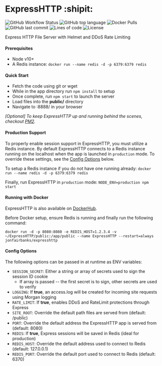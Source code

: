 # ExpressHTTP :shipit:

![GitHub Workflow Status](<https://img.shields.io/github/workflow/status/jonfairbanks/ExpressHTTP/Create%20Release(s)?label=Docker%20Build>)
![GitHub top language](https://img.shields.io/github/languages/top/jonfairbanks/ExpressHTTP.svg)
![Docker Pulls](https://img.shields.io/docker/pulls/jonfairbanks/express-http.svg)
![GitHub last commit](https://img.shields.io/github/last-commit/jonfairbanks/ExpressHTTP.svg)
![Lines of code](https://img.shields.io/tokei/lines/github/jonfairbanks/ExpressHTTP)
![License](https://img.shields.io/github/license/jonfairbanks/ExpressHTTP.svg?style=flat)

Express HTTP File Server with Helmet and DDoS Rate Limiting

#### Prerequisites

- Node v10+
- A Redis instance: `docker run --name redis -d -p 6379:6379 redis`

#### Quick Start

- Fetch the code using git or wget
- While in the app directory run `npm install` to setup
- Once complete, run `npm start` to launch the server
- Load files into the **public/** directory
- Navigate to <host>:8888/ in your browser

_[Optional] To keep ExpressHTTP up and running behind the scenes, checkout [PM2](http://pm2.keymetrics.io/ 'PM2')._

#### Production Support

To properly enable session support in ExpressHTTP, you must utilize a Redis instance. By default ExpressHTTP connects to a Redis instance running on the localhost when the app is launched in `production` mode. To override these settings, see the [Config Options](#Config-Options) below.

To setup a Redis instance if you do not have one running already: `docker run --name redis -d -p 6379:6379 redis`

Finally, run ExpressHTTP in `production` mode: `NODE_ENV=production npm start`

#### Running with Docker

ExpressHTTP is also available on [DockerHub](https://hub.docker.com/r/jonfairbanks/expresshttp).

Before Docker setup, ensure Redis is running and finally run the following command:

`docker run -d -p 8080:8080 -e REDIS_HOST=1.2.3.4 -v ~/ExpressHTTP/public:/app/public --name ExpressHTTP --restart=always jonfairbanks/expresshttp`

#### Config Options

The following options can be passed in at runtime as ENV variables:

- `SESSION_SECRET`: Either a string or array of secrets used to sign the session ID cookie
  - If array is passed -- the first secret is to sign, other secrets are used to verify
- `LOGGING`: If **true**, an access.log will be created for incoming site requests using Morgan logging
- `RATE_LIMIT`: If **true**, enables DDoS and RateLimit protections through Express
- `SITE_ROOT`: Override the default path files are served from (default: /public)
- `PORT`: Override the default address the ExpressHTTP app is served from (default: 8080)
- `REDIS`: If **true**, Express sessions will be saved in Redis (ideal for production)
- `REDIS_HOST`: Override the default address used to connect to Redis (default: 127.0.0.1)
- `REDIS_PORT`: Override the default port used to connect to Redis (default: 6370)
